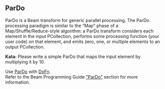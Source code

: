 <!--
  ~  Licensed to the Apache Software Foundation (ASF) under one
  ~  or more contributor license agreements.  See the NOTICE file
  ~  distributed with this work for additional information
  ~  regarding copyright ownership.  The ASF licenses this file
  ~  to you under the Apache License, Version 2.0 (the
  ~  "License"); you may not use this file except in compliance
  ~  with the License.  You may obtain a copy of the License at
  ~
  ~      http://www.apache.org/licenses/LICENSE-2.0
  ~
  ~  Unless required by applicable law or agreed to in writing, software
  ~  distributed under the License is distributed on an "AS IS" BASIS,
  ~  WITHOUT WARRANTIES OR CONDITIONS OF ANY KIND, either express or implied.
  ~  See the License for the specific language governing permissions and
  ~  limitations under the License.
  -->

ParDo
-----

ParDo is a Beam transform for generic parallel processing. The ParDo processing paradigm is similar
to the “Map” phase of a Map/Shuffle/Reduce-style algorithm: a ParDo transform considers each
element in the input PCollection, performs some processing function (your user code) on that
element, and emits zero, one, or multiple elements to an output PCollection.

**Kata:** Please write a simple ParDo that maps the input element by multiplying it by 10.

<div class="hint">
  Use <a href="https://beam.apache.org/releases/javadoc/current/org/apache/beam/sdk/transforms/ParDo.html">
  ParDo</a>
  with <a href="https://beam.apache.org/releases/javadoc/current/org/apache/beam/sdk/transforms/DoFn.html">
  DoFn</a>.
</div>

<div class="hint">
  Refer to the Beam Programming Guide
  <a href="https://beam.apache.org/documentation/programming-guide/#pardo">"ParDo"</a> section for
  more information.
</div>
